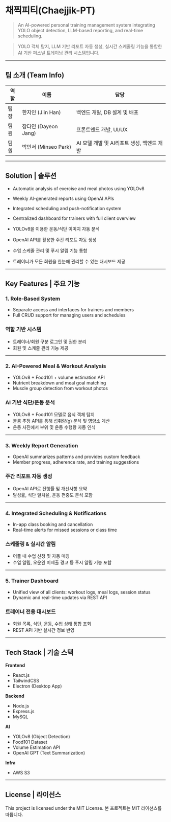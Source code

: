# 채찍피티(Chaejjik-PT)

> An AI-powered personal training management system integrating YOLO object detection, LLM-based reporting, and real-time scheduling.

> YOLO 객체 탐지, LLM 기반 리포트 자동 생성, 실시간 스케줄링 기능을 통합한 AI 기반 퍼스널 트레이닝 관리 시스템입니다.

---

## 팀 소개 (Team Info)

| 역할 | 이름 | 담당 |
|------|------|------|
| 팀장 | 한지인 (Jiin Han) | 백엔드 개발, DB 설계 및 배포 |
| 팀원 | 장다연 (Dayeon Jang) | 프론트엔드 개발, UI/UX |
| 팀원 | 박민서 (Minseo Park) | AI 모델 개발 및 AI리포트 생성, 백엔드 개발 |

---

## Solution | 솔루션

- Automatic analysis of exercise and meal photos using YOLOv8  
- Weekly AI-generated reports using OpenAI APIs  
- Integrated scheduling and push-notification system  
- Centralized dashboard for trainers with full client overview

- YOLOv8을 이용한 운동/식단 이미지 자동 분석  
- OpenAI API를 활용한 주간 리포트 자동 생성  
- 수업 스케줄 관리 및 푸시 알림 기능 통합  
- 트레이너가 모든 회원을 한눈에 관리할 수 있는 대시보드 제공

---

## Key Features | 주요 기능

### 1. Role-Based System  
- Separate access and interfaces for trainers and members  
- Full CRUD support for managing users and schedules  

### 역할 기반 시스템  
- 트레이너/회원 구분 로그인 및 권한 분리  
- 회원 및 스케줄 관리 기능 제공  

---

### 2. AI-Powered Meal & Workout Analysis  
- YOLOv8 + Food101 + volume estimation API  
- Nutrient breakdown and meal goal matching  
- Muscle group detection from workout photos  

### AI 기반 식단/운동 분석  
- YOLOv8 + Food101 모델로 음식 객체 탐지  
- 볼륨 추정 API를 통해 섭취량(g) 분석 및 영양소 계산  
- 운동 사진에서 부위 및 운동 수행량 자동 인식  

---

### 3. Weekly Report Generation  
- OpenAI summarizes patterns and provides custom feedback  
- Member progress, adherence rate, and training suggestions  

### 주간 리포트 자동 생성  
- OpenAI API로 진행률 및 개선사항 요약  
- 달성률, 식단 일치율, 운동 편중도 분석 포함  

---

### 4. Integrated Scheduling & Notifications  
- In-app class booking and cancellation  
- Real-time alerts for missed sessions or class time  

### 스케줄링 & 실시간 알림  
- 어플 내 수업 신청 및 자동 매칭  
- 수업 알림, 오운완 미제출 경고 등 푸시 알림 기능 포함  

---

### 5. Trainer Dashboard  
- Unified view of all clients: workout logs, meal logs, session status  
- Dynamic and real-time updates via REST API  

### 트레이너 전용 대시보드  
- 회원 목록, 식단, 운동, 수업 상태 통합 조회  
- REST API 기반 실시간 정보 반영  


---

## Tech Stack | 기술 스택

**Frontend**
- React.js
- TailwindCSS
- Electron (Desktop App)

**Backend**
- Node.js
- Express.js
- MySQL

**AI**
- YOLOv8 (Object Detection)
- Food101 Dataset
- Volume Estimation API
- OpenAI GPT (Text Summarization)

**Infra**
- AWS S3

---
## License | 라이선스

This project is licensed under the MIT License.
본 프로젝트는 MIT 라이선스를 따릅니다.
